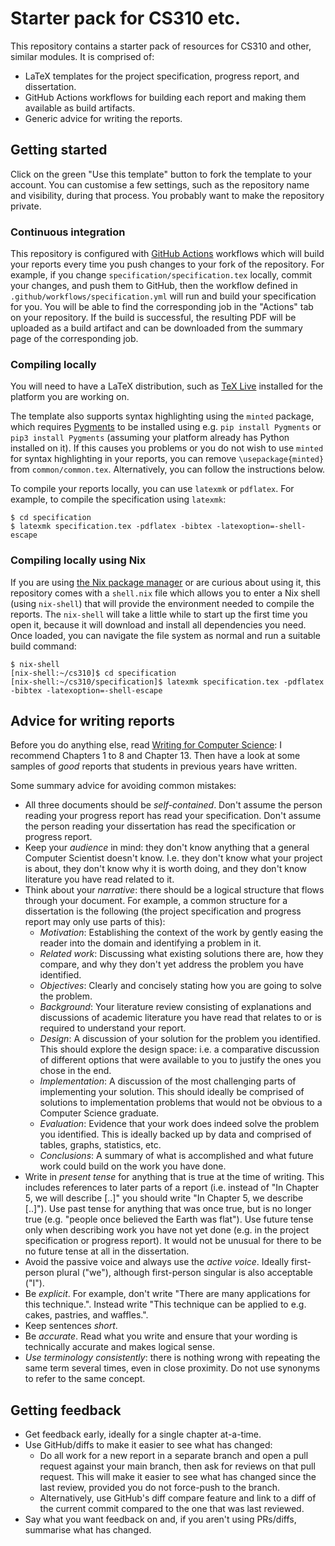 # Starter pack for CS310 etc.

This repository contains a starter pack of resources for CS310 and other, similar modules. It is comprised of:

- LaTeX templates for the project specification, progress report, and dissertation.
- GitHub Actions workflows for building each report and making them available as build artifacts.
- Generic advice for writing the reports.

## Getting started

Click on the green "Use this template" button to fork the template to your account. You can customise a few settings, such as the repository name and visibility, during that process. You probably want to make the repository private.

### Continuous integration

This repository is configured with [GitHub Actions](https://docs.github.com/en/actions) workflows which will build your reports every time you push changes to your fork of the repository. For example, if you change `specification/specification.tex` locally, commit your changes, and push them to GitHub, then the workflow defined in `.github/workflows/specification.yml` will run and build your specification for you. You will be able to find the corresponding job in the "Actions" tab on your repository. If the build is successful, the resulting PDF will be uploaded as a build artifact and can be downloaded from the summary page of the corresponding job.

### Compiling locally

You will need to have a LaTeX distribution, such as [TeX Live](https://www.tug.org/texlive/) installed for the platform you are working on.

The template also supports syntax highlighting using the `minted` package, which requires [Pygments](https://pygments.org) to be installed using e.g. `pip install Pygments` or `pip3 install Pygments` (assuming your platform already has Python installed on it). If this causes you problems or you do not wish to use `minted` for syntax highlighting in your reports, you can remove `\usepackage{minted}` from `common/common.tex`. Alternatively, you can follow the instructions below.

To compile your reports locally, you can use `latexmk` or `pdflatex`. For example, to compile the specification using `latexmk`:

```
$ cd specification
$ latexmk specification.tex -pdflatex -bibtex -latexoption=-shell-escape
```

### Compiling locally using Nix

If you are using [the Nix package manager](https://nixos.org/download.html#download-nix) or are curious about using it, this repository comes with a `shell.nix` file which allows you to enter a Nix shell (using `nix-shell`) that will provide the environment needed to compile the reports. The `nix-shell` will take a little while to start up the first time you open it, because it will download and install all dependencies you need. Once loaded, you can navigate the file system as normal and run a suitable build command:

```
$ nix-shell
[nix-shell:~/cs310]$ cd specification
[nix-shell:~/cs310/specification]$ latexmk specification.tex -pdflatex -bibtex -latexoption=-shell-escape
```

## Advice for writing reports

Before you do anything else, read [Writing for Computer Science](http://encore.lib.warwick.ac.uk/iii/encore/record/C__Rb2777534): I recommend Chapters 1 to 8 and Chapter 13. Then have a look at some samples of _good_ reports that students in previous years have written.

Some summary advice for avoiding common mistakes:

- All three documents should be _self-contained_. Don't assume the person reading your progress report has read your specification. Don't assume the person reading your dissertation has read the specification or progress report.
- Keep your _audience_ in mind: they don't know anything that a general Computer Scientist doesn't know. I.e. they don't know what your project is about, they don't know why it is worth doing, and they don't know literature you have read related to it.
- Think about your _narrative_: there should be a logical structure that flows through your document. For example, a common structure for a dissertation is the following (the project specification and progress report may only use parts of this):
  - _Motivation_: Establishing the context of the work by gently easing the reader into the domain and identifying a problem in it.
  - _Related work_: Discussing what existing solutions there are, how they compare, and why they don't yet address the problem you have identified.
  - _Objectives_: Clearly and concisely stating how you are going to solve the problem.
  - _Background_: Your literature review consisting of explanations and discussions of academic literature you have read that relates to or is required to understand your report.
  - _Design_: A discussion of your solution for the problem you identified. This should explore the design space: i.e. a comparative discussion of different options that were available to you to justify the ones you chose in the end.
  - _Implementation_: A discussion of the most challenging parts of implementing your solution. This should ideally be comprised of solutions to implementation problems that would not be obvious to a Computer Science graduate.
  - _Evaluation_: Evidence that your work does indeed solve the problem you identified. This is ideally backed up by data and comprised of tables, graphs, statistics, etc.
  - _Conclusions_: A summary of what is accomplished and what future work could build on the work you have done.
- Write in _present tense_ for anything that is true at the time of writing. This includes references to later parts of a report (i.e. instead of "In Chapter 5, we will describe [..]" you should write "In Chapter 5, we describe [..]"). Use past tense for anything that was once true, but is no longer true (e.g. "people once believed the Earth was flat"). Use future tense only when describing work you have not yet done (e.g. in the project specification or progress report). It would not be unusual for there to be no future tense at all in the dissertation.
- Avoid the passive voice and always use the _active voice_. Ideally first-person plural ("we"), although first-person singular is also acceptable ("I").
- Be _explicit_. For example, don't write "There are many applications for this technique.". Instead write "This technique can be applied to e.g. cakes, pastries, and waffles.".
- Keep sentences _short_.
- Be _accurate_. Read what you write and ensure that your wording is technically accurate and makes logical sense.
- _Use terminology consistently_: there is nothing wrong with repeating the same term several times, even in close proximity. Do not use synonyms to refer to the same concept.

## Getting feedback

- Get feedback early, ideally for a single chapter at-a-time.
- Use GitHub/diffs to make it easier to see what has changed:
  - Do all work for a new report in a separate branch and open a pull request against your main branch, then ask for reviews on that pull request. This will make it easier to see what has changed since the last review, provided you do not force-push to the branch.
  - Alternatively, use GitHub's diff compare feature and link to a diff of the current commit compared to the one that was last reviewed.
- Say what you want feedback on and, if you aren't using PRs/diffs, summarise what has changed.
